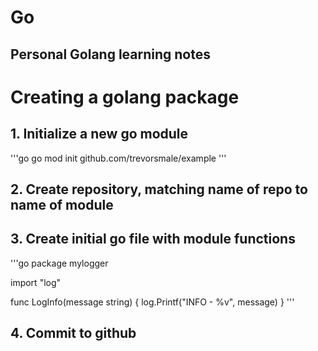 # Go
## Personal Golang learning notes

# Creating a golang package

## 1. Initialize a new go module

'''go
go mod init github.com/trevorsmale/example
'''

## 2. Create repository, matching name of repo to name of module

## 3. Create initial go file with module functions

'''go
package mylogger

import "log"

func LogInfo(message string) {
    log.Printf("INFO - %v", message)
}
'''

## 4. Commit to github
